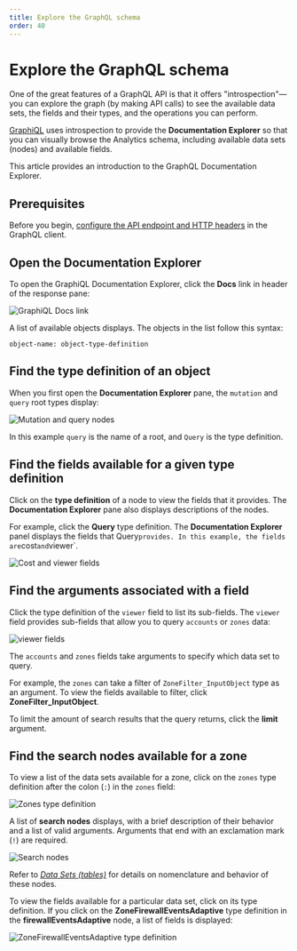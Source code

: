 ```yaml
---
title: Explore the GraphQL schema
order: 40
---
```


# Explore the GraphQL schema

One of the great features of a GraphQL API is that it offers "introspection"—you can explore the graph (by making API calls) to see the available data sets, the fields and their types, and the operations you can perform.

[GraphiQL]([GraphiQL](https://github.com/graphql/graphiql/tree/main/packages/graphiql#readme)) uses introspection to provide the **Documentation Explorer** so that you can visually browse the Analytics schema, including available data sets (nodes) and available fields.

This article provides an introduction to the GraphQL Documentation Explorer.

## Prerequisites

Before you begin, [configure the API endpoint and HTTP headers](/graphql-api/getting-started/authentication/graphql-client-headers) in the GraphQL client.

## Open the Documentation Explorer

To open the GraphiQL Documentation Explorer, click the **Docs** link in header of the response pane:

![GraphiQL Docs link](../../static/images/graphiql-docs-link.png)

A list of available objects displays. The objects in the list follow this syntax:

```
object-name: object-type-definition
```

## Find the type definition of an object

When you first open the **Documentation Explorer** pane, the `mutation` and `query` root types display:

![Mutation and query nodes](../../static/images/docs-query.png)

In this example `query` is the name of a root, and `Query` is the type definition.

## Find the fields available for a given type definition

Click on the **type definition** of a node to view the fields that it provides. The **Documentation Explorer** pane also displays descriptions of the nodes.

For example, click the **Query** type definition. The **Documentation Explorer** panel displays the fields that Query` provides. In this example, the fields are `cost` and `viewer`.

![Cost and viewer fields](../../static/images/docs-viewer.png)

## Find the arguments associated with a field

Click the type definition of the `viewer` field to list its sub-fields. The `viewer` field provides sub-fields that allow you to query `accounts` or `zones` data:

![viewer fields](../../static/images/docs-zone-filter.png)

The `accounts` and `zones` fields take arguments to specify which data set to query.

For example, the `zones` can take a filter of `ZoneFilter_InputObject` type as an argument. To view the fields available to filter, click **ZoneFilter_InputObject**.

To limit the amount of search results that the query returns, click the **limit** argument.

## Find the search nodes available for a zone

To view a list of the data sets available for a zone, click on the `zones` type definition after the colon (`:`) in the `zones` field:

![Zones type definition](../../static/images/docs-zone.png)

A list of **search nodes** displays, with a brief description of their behavior and a list of valid arguments. Arguments that end with an exclamation mark (`!`) are required.

![Search nodes](../../static/images/docs-fw-data-set.png)

Refer to [_Data Sets (tables)_](/graphql-api/features/data-sets) for details on nomenclature and behavior of these nodes.

To view the fields available for a particular data set, click on its type definition. If you click on the **ZoneFirewallEventsAdaptive** type definition in the  **firewallEventsAdaptive** node, a list of fields is displayed:

![ZoneFirewallEventsAdaptive type definition](../../static/images/docs-fw-fields-list.png)
